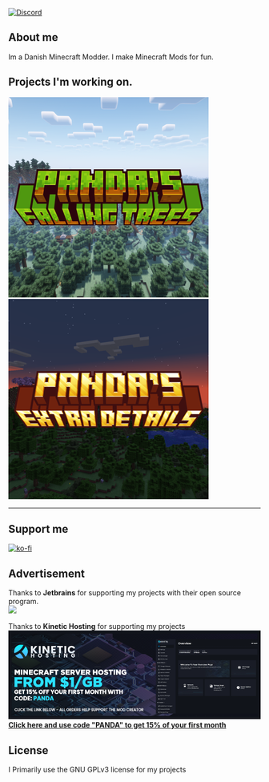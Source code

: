 [![Discord](https://img.shields.io/discord/1021703635178115122?style=for-the-badge&logo=discord&label=Discord&labelColor=black&color=lightblue)](https://discord.gg/wjPt4vEfXb)

## About me
Im a Danish Minecraft Modder. I make Minecraft Mods for fun.

## Projects I'm working on.
[![](https://github.com/PandaDap2006/PandaDap2006/blob/main/assets_for_readme/pandas_falling_trees.png?raw=true)](https://legacy.curseforge.com/minecraft/mc-mods/pandas-falling-trees)
[![](https://github.com/PandaDap2006/PandaDap2006/blob/main/assets_for_readme/pandas_extra_details.png?raw=true)](https://legacy.curseforge.com/minecraft/mc-mods/pandas-extra-details)

---
## Support me
[![ko-fi](https://ko-fi.com/img/githubbutton_sm.svg)](https://ko-fi.com/S6S0WO38H)

## Advertisement
Thanks to **Jetbrains** for supporting my projects with their open source program.\
<img src="https://resources.jetbrains.com/storage/products/company/brand/logos/jetbrains.svg" width=300px>

Thanks to **Kinetic Hosting** for supporting my projects
![Partner Banner](https://github.com/PandaDap2006/PandaDap2006/blob/main/assets_for_readme/kinetic_hosting_banner_v2.png?raw=true)
**[Click here and use code "PANDA" to get 15% of your first month](https://t.ly/B1Kui)**

## License
I Primarily use the GNU GPLv3 license for my projects